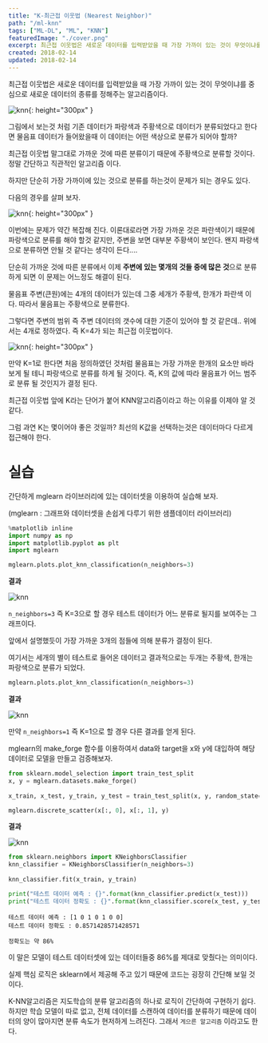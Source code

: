 ```yaml
---
title: "K-최근접 이웃법 (Nearest Neighbor)"
path: "/ml-knn"
tags: ["ML-DL", "ML", "KNN"]
featuredImage: "./cover.png"
excerpt: 최근접 이웃법은 새로운 데이터를 입력받았을 때 가장 가까이 있는 것이 무엇이냐를 중심으로 새로운 데이터의 종류를 정해주는 알고리즘이다.
created: 2018-02-14
updated: 2018-02-14
---
```


최근접 이웃법은 새로운 데이터를 입력받았을 때 가장 가까이 있는 것이 무엇이냐를 중심으로 새로운 데이터의 종류를 정해주는 알고리즘이다.

![knn](knn-1.png){: height="300px" }

그림에서 보는것 처럼 기존 데이터가 파랑색과 주황색으로 데이터가 분류되었다고 한다면 물음표 데이터가 들어왔을때 이 데이터는 어떤 색상으로 분류가 되어야 할까? 

최근접 이웃법 말그대로 가까운 것에 따른 분류이기 때문에 주황색으로 분류할 것이다. 정말 간단하고 직관적인 알고리즘 이다.

하지만 단순히 가장 가까이에 있는 것으로 분류를 하는것이 문제가 되는 경우도 있다.

다음의 경우를 살펴 보자.

![knn](knn-2.png){: height="300px" }

이번에는 문제가 약간 복잡해 진다. 이론대로라면 가장 가까운 것은 파란색이기 때문에 파랑색으로 분류를 해야 할것 같지만, 주변을 보면 대부분 주황색이 보인다. 왠지 파랑색으로 분류하면 안될 것 같다는 생각이 든다....

단순히 가까운 것에 따른 분류에서 이제 **주변에 있는 몇개의 것들 중에 많은 것**으로 분류하게 되면 이 문제는 어느정도 해결이 된다.

물음표 주변(큰원)에는 4개의 데이터가 있는데 그중 세개가 주황색, 한개가 파란색 이다. 따라서 물음표는 주황색으로 분류한다.

그렇다면 주변의 범위 즉 주변 데이터의 갯수에 대한 기준이 있어야 할 것 같은데.. 위에서는 4개로 정하였다. 즉 K=4가 되는 최근접 이웃법이다.

![knn](knn-3.png){: height="300px" }

만약 K=1로 한다면 처음 정의하였던 것처럼 물음표는 가장 가까운 한개의 요소만 바라보게 될 테니 파랑색으로 분류를 하게 될 것이다. 즉, K의 값에 따라 물음표가 어느 범주로 분류 될 것인지가 결정 된다.

최근접 이웃법 앞에 K라는 단어가 붙어 KNN알고리즘이라고 하는 이유를 이제야 알 것 같다.

그럼 과연 K는 몇이어야 좋은 것일까? 최선의 K값을 선택하는것은 데이터마다 다르게 접근해야 한다.

# 실습

간단하게 mglearn 라이브러리에 있는 데이터셋을 이용하여 실습해 보자.

(mglearn : 그래프와 데이터셋을 손쉽게 다루기 위한 샘플데이터 라이브러리)

~~~python
%matplotlib inline
import numpy as np
import matplotlib.pyplot as plt
import mglearn

mglearn.plots.plot_knn_classification(n_neighbors=3)
~~~

**결과**

![knn](code-1.png)


`n_neighbors=3` 즉 K=3으로 할 경우 테스트 데이터가 어느 분류로 될지를 보여주는 그래프이다.

앞에서 설명했듯이 가장 가까운 3개의 점들에 의해 분류가 결정이 된다.

여기서는 세개의 별이 테스트로 들어온 데이터고 결과적으로는 두개는 주황색, 한개는 파랑색으로 분류가 되었다.

~~~python
mglearn.plots.plot_knn_classification(n_neighbors=3)
~~~

**결과**

![knn](code-2.png)

만약 `n_neighbors=1` 즉 K=1으로 할 경우 다른 결과를 얻게 된다.

mglearn의 make_forge 함수를 이용하여서 data와 target을 x와 y에 대입하여 해당 데이터로 모델을 만들고 검증해보자.

~~~python
from sklearn.model_selection import train_test_split
x, y = mglearn.datasets.make_forge()
 
x_train, x_test, y_train, y_test = train_test_split(x, y, random_state=0)

mglearn.discrete_scatter(x[:, 0], x[:, 1], y)
~~~

**결과**

![knn](code-3.png)

~~~python
from sklearn.neighbors import KNeighborsClassifier
knn_classifier = KNeighborsClassifier(n_neighbors=3)
 
knn_classifier.fit(x_train, y_train)

print("테스트 데이터 예측 : {}".format(knn_classifier.predict(x_test)))
print("테스트 데이터 정확도 : {}".format(knn_classifier.score(x_test, y_test)))
~~~

~~~result
테스트 데이터 예측 : [1 0 1 0 1 0 0]
테스트 데이터 정확도 : 0.8571428571428571
~~~

`정확도는 약 86%`

이 말은 모델이 테스트 데이터셋에 있는 데이터들중 86%를 제대로 맞췄다는 의미이다.

실제 핵심 로직은 sklearn에서 제공해 주고 있기 때문에 코드는 굉장히 간단해 보일 것이다.

K-NN알고리즘은 지도학습의 분류 알고리즘의 하나로 로직이 간단하여 구현하기 쉽다. 하지만 학습 모델이 따로 없고, 전체 데이터를 스캔하여 데이터를 분류하기 때문에 데이터의 양이 많아지면 분류 속도가 현저하게 느려진다. 그래서 `게으른 알고리즘` 이라고도 한다.